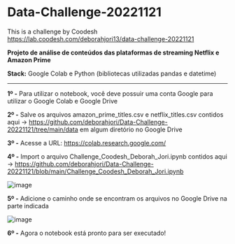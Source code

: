 # Data-Challenge-20221121 
This is a challenge by Coodesh
https://lab.coodesh.com/deborahjori13/data-challenge-20221121


**Projeto de análise de conteúdos das plataformas de streaming Netflix e Amazon Prime**

**Stack:** Google Colab e Python (bibliotecas utilizadas pandas e datetime)

---

**1º -** Para utilizar o notebook, você deve possuir uma conta Google para utilizar o Google Colab e Google Drive

**2º -** Salve os arquivos amazon_prime_titles.csv e netflix_titles.csv contidos aqui -> https://github.com/deborahjori/Data-Challenge-20221121/tree/main/data em algum diretório no Google Drive

**3º -** Acesse a URL: https://colab.research.google.com/

**4º -** Import o arquivo Challenge_Coodesh_Deborah_Jori.ipynb contidos aqui -> https://github.com/deborahjori/Data-Challenge-20221121/blob/main/Challenge_Coodesh_Deborah_Jori.ipynb

![image](https://user-images.githubusercontent.com/112877982/221062657-48278f43-7cc3-4c18-94d0-0d5f823fefcb.png)

**5º -** Adicione o caminho onde se encontram os arquivos no Google Drive na parte indicada

![image](https://user-images.githubusercontent.com/112877982/221062968-8cf6ffa8-0bc8-460b-b4e2-f55faea8bf9e.png)

**6º -** Agora o notebook está pronto para ser executado!




